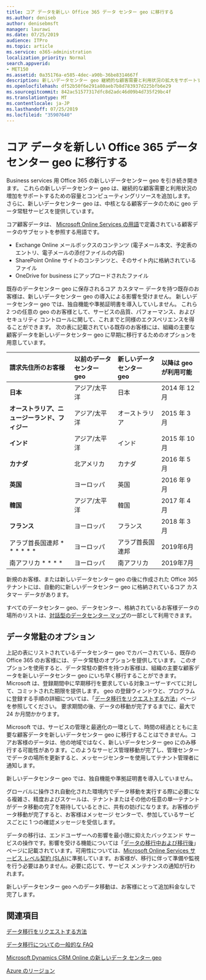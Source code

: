 ```yaml
---
title: コア データを新しい Office 365 データ センター geo に移行する
ms.author: deniseb
author: denisebmsft
manager: laurawi
ms.date: 07/25/2019
audience: ITPro
ms.topic: article
ms.service: o365-administration
localization_priority: Normal
search.appverid:
- MET150
ms.assetid: 0a35176a-e585-4dec-a90b-36be8314667f
description: 新しいデータセンター geo 継続的な顧客需要と利用状況の拡大をサポートするための容量とコンピューティングリソースを追加します。 さらに、新しいデータセンター geo は、中核となる顧客データのために geo データ常駐サービスを提供しています。 コア顧客データは、Microsoft Online Services の用語で定義されている、Exchange Online のメールボックスの内容 (電子メール本文、予定表のエントリ、電子メールの添付ファイルの内容) および SharePoint Online サイトのコンテンツとファイルのサブセットを参照する用語です。そのサイト内に格納され、OneDrive for Business にアップロードされたファイル。
ms.openlocfilehash: df52b50f6e291a80aeb7b8d783937d225bfb6e29
ms.sourcegitcommit: 842ac51577317dfc8d2adc46d09b4d735f29bc4f
ms.translationtype: MT
ms.contentlocale: ja-JP
ms.lasthandoff: 07/25/2019
ms.locfileid: "35907640"
---
```

# <a name="moving-core-data-to-new-office-365-datacenter-geos"></a>コア データを新しい Office 365 データ センター geo に移行する

Business services 用 Office 365 の新しいデータセンター geo を引き続き開きます。 これらの新しいデータセンター geo は、継続的な顧客需要と利用状況の増加をサポートするための容量とコンピューティングリソースを追加します。 さらに、新しいデータセンター geo は、中核となる顧客データのために geo データ常駐サービスを提供しています。 

コア顧客データは、 [Microsoft Online Services の用語](https://go.microsoft.com/fwlink/p/?LinkID=249048)で定義されている顧客データのサブセットを参照する用語です。 
- Exchange Online メールボックスのコンテンツ (電子メール本文、予定表のエントリ、電子メールの添付ファイルの内容)
- SharePoint Online サイトのコンテンツと、そのサイト内に格納されているファイル
- OneDrive for business にアップロードされたファイル 
  
既存のデータセンター geo に保存されるコア カスタマー データを持つ既存のお客様は、新しいデータセンター geo の導入による影響を受けません。 新しいデータセンター geo では、独自機能や準拠証明書を導入していしません。 これら 2 つの任意の geo のお客様として、サービスの品質、パフォーマンス、およびセキュリティ コントロールに関して、これまでと同様のエクスペリエンスを得ることができます。 次の表に記載されている既存のお客様には、組織の主要な顧客データを新しいデータセンター geo に早期に移行するためのオプションを用意しています。
  
|****請求先住所のお客様****|****以前のデータ センター geo****|****新しいデータ センター geo****|****以降は geo が利用可能****|
|:-----|:-----|:-----|:-----|
|****日本****| アジア/太平洋 | 日本 | 2014 年 12 月 |
|****オーストラリア、ニュージーランド、フィジー****| アジア/太平洋 | オーストラリア | 2015 年 3 月 |
|****インド****| アジア/太平洋 | インド | 2015 年 10 月 |
|****カナダ****| 北アメリカ | カナダ | 2016 年 5 月 |
|****英国****| ヨーロッパ | 英国 | 2016 年 9 月 |
|****韓国****| アジア/太平洋 | 韓国 | 2017 年 4 月 |
|****フランス****| ヨーロッパ | フランス | 2018 年 3 月 |
|アラブ首長国連邦 * * * * * *| ヨーロッパ | アラブ首長国連邦 | 2019年6月 |
|南アフリカ * * * *| ヨーロッパ | 南アフリカ | 2019年7月 |
  
新規のお客様、または新しいデータセンター geo の後に作成された Office 365 テナントには、自動的に新しいデータセンター geo に格納されているコア カスタマー データがあります。
  
すべてのデータセンター geo、データセンター、格納されているお客様データの場所のリストは、[対話型のデータセンター マップ](https://office.com/datamaps)の一部として利用できます。 
  
## <a name="data-residency-option"></a>データ常駐のオプション

上記の表にリストされているデータセンター geo でカバーされている、既存の Office 365 のお客様には、データ常駐のオプションを提供しています。 このオプションを使用すると、データ常駐の要件を持つお客様は、組織の主要な顧客データを新しいデータセンター geo にいち早く移行することができます。  Microsoft は、登録期間中に早期移行を要求している対象ユーザーすべてに対して、コミットされた期限を提供します。  geo の登録ウィンドウと、プログラムに登録する手順の詳細については、「[データ移行をリクエストする方法](request-your-data-move.md)」ページを参照してください。  要求期間の後、データの移動が完了するまでに、最大で 24 か月間かかります。

Microsoft では、サービスの管理と最適化の一環として、時間の経過とともに主要な顧客データを新しいデータセンター geo に移行することはできません。コアお客様のデータは、他の地域ではなく、新しいデータセンター geo にのみ移行する可能性があります。このようなサービス管理移動が完了し、管理センターでデータの場所を更新すると、メッセージセンターを使用してテナント管理者に通知します。
   
新しいデータセンター geo では、独自機能や準拠証明書を導入していません。
    
グローバルに操作され自動化された環境内でデータ移動を実行する際に必要になる複雑さ、精度およびスケールは、テナントまたはその他の任意の単一テナントがデータ移動の完了を期待しているときに、共有の妨げになります。お客様のデータ移動が完了すると、お客様はメッセージ センターで、参加しているサービスごとに 1 つの確認メッセージを受信します。 
    
データの移行は、エンドユーザーへの影響を最小限に抑えたバックエンド サービスの操作です。影響を受ける機能については「[データの移行中および移行後](during-and-after-your-data-move.md)」ページに記載されています。可用性については、[Microsoft Online Services サービス レベル契約 (SLA)](https://go.microsoft.com/fwlink/p/?LinkId=523897)に準拠しています。お客様が、移行に伴って準備や監視を行う必要はありません。必要に応じて、サービス メンテナンスの通知が行われます。 

新しいデータセンター geo へのデータ移動は、お客様にとって追加料金なしで完了します。
    
## <a name="related-topics"></a>関連項目 
 
[データ移行をリクエストする方法](request-your-data-move.md)
    
[データ移行についての一般的な FAQ](data-move-faq.md)
  
[Microsoft Dynamics CRM Online の新しいデータ センター geo](https://go.microsoft.com/fwlink/p/?Linkid=615924)
  
[Azure のリージョン](https://azure.microsoft.com/en-us/regions/)
